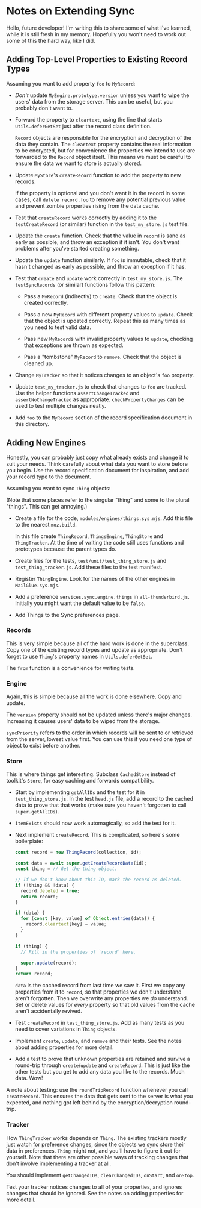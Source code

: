# Notes on Extending Sync

Hello, future developer! I'm writing this to share some of what I've learned, while it is still
fresh in my memory. Hopefully you won't need to work out some of this the hard way, like I did.

## Adding Top-Level Properties to Existing Record Types

Assuming you want to add property `foo` to `MyRecord`:

- *Don't* update `MyEngine.prototype.version` unless you want to wipe the users' data from the
  storage server. This can be useful, but you probably don't want to.

- Forward the property to `cleartext`, using the line that starts `Utils.deferGetSet` just after
  the record class definition.

  `Record` objects are responsible for the encryption and decryption of the data they contain. The
  `cleartext` property contains the real information to be encrypted, but for convenience the
  properties we intend to use are forwarded to the `Record` object itself. This means we must be
  careful to ensure the data we want to store is actually stored.

- Update `MyStore`'s `createRecord` function to add the property to new records.

  If the property is optional and you don't want it in the record in some cases, call
  `delete record.foo` to remove any potential previous value and prevent zombie properties rising
  from the data cache.

- Test that `createRecord` works correctly by adding it to the `testCreateRecord` (or similar)
  function in the `test_my_store.js` test file.

- Update the `create` function. Check that the value in `record` is sane as early as possible, and
  throw an exception if it isn't. You don't want problems after you've started creating something.

- Update the `update` function similarly. If `foo` is immutable, check that it hasn't changed as
  early as possible, and throw an exception if it has.

- Test that `create` and `update` work correctly in `test_my_store.js`. The `testSyncRecords` (or
  similar) functions follow this pattern:

  - Pass a `MyRecord` (indirectly) to `create`. Check that the object is created correctly.

  - Pass a new `MyRecord` with different property values to `update`. Check that the object is
    updated correctly. Repeat this as many times as you need to test valid data.

  - Pass new `MyRecord`s with invalid property values to `update`, checking that exceptions are
    thrown as expected.

  - Pass a "tombstone" `MyRecord` to `remove`. Check that the object is cleaned up.

- Change `MyTracker` so that it notices changes to an object's `foo` property.

- Update `test_my_tracker.js` to check that changes to `foo` are tracked. Use the helper functions
  `assertChangeTracked` and `assertNoChangeTracked` as appropriate. `checkPropertyChanges` can be
  used to test multiple changes neatly.

- Add `foo` to the `MyRecord` section of the record specification document in this directory.

## Adding New Engines

Honestly, you can probably just copy what already exists and change it to suit your needs. Think
carefully about what data you want to store before you begin. Use the record specification document
for inspiration, and add your record type to the document.

Assuming you want to sync `Thing` objects:

(Note that some places refer to the singular "thing" and some to the plural "things". This can get
annoying.)

- Create a file for the code, `modules/engines/things.sys.mjs`. Add this file to the nearest
  `moz.build`.

  In this file create `ThingRecord`, `ThingsEngine`, `ThingStore` and `ThingTracker`. At the time
  of writing the code still uses functions and prototypes because the parent types do.

- Create files for the tests, `test/unit/test_thing_store.js` and `test_thing_tracker.js`. Add
  these files to the test manifest.

- Register `ThingEngine`. Look for the names of the other engines in `MailGlue.sys.mjs`.

- Add a preference `services.sync.engine.things` in `all-thunderbird.js`. Initially you might want
  the default value to be `false`.

- Add Things to the Sync preferences page.

### Records

This is very simple because all of the hard work is done in the superclass. Copy one of the
existing record types and update as appropriate. Don't forget to use `Thing`'s property names in
`Utils.deferGetSet`.

The `from` function is a convenience for writing tests.

### Engine

Again, this is simple because all the work is done elsewhere. Copy and update.

The `version` property should not be updated unless there's major changes. Increasing it causes
users' data to be wiped from the storage.

`syncPriority` refers to the order in which records will be sent to or retrieved from the server,
lowest value first. You can use this if you need one type of object to exist before another.

### Store

This is where things get interesting. Subclass `CachedStore` instead of toolkit's `Store`, for easy
caching and forwards compatibility.

- Start by implementing `getAllIDs` and the test for it in `test_thing_store.js`. In the test
  `head.js` file, add a record to the cached data to prove that that works (make sure you haven't
  forgotten to call `super.getAllIDs`).

- `itemExists` should now work automagically, so add the test for it.

- Next implement `createRecord`. This is complicated, so here's some boilerplate:

  ```js
  const record = new ThingRecord(collection, id);

  const data = await super.getCreateRecordData(id);
  const thing = // Get the thing object.

  // If we don't know about this ID, mark the record as deleted.
  if (!thing && !data) {
    record.deleted = true;
    return record;
  }

  if (data) {
    for (const [key, value] of Object.entries(data)) {
      record.cleartext[key] = value;
    }
  }

  if (thing) {
    // Fill in the properties of `record` here.

    super.update(record);
  }
  return record;
  ```

  `data` is the cached record from last time we saw it. First we copy any properties from it to
  `record`, so that properties we don't understand aren't forgotten. Then we overwrite any
  properties we *do* understand. Set or delete values for *every* property so that old values from
  the cache aren't accidentally revived.

- Test `createRecord` in `test_thing_store.js`. Add as many tests as you need to cover variations
  in `Thing` objects.

- Implement `create`, `update`, and `remove` and their tests. See the notes about adding properties
  for more detail.

- Add a test to prove that unknown properties are retained and survive a round-trip through
  `create`/`update` and `createRecord`. This is just like the other tests but you get to add any
  data you like to the records. Much data. Wow!

A note about testing: use the `roundTripRecord` function whenever you call `createRecord`. This
ensures the data that gets sent to the server is what you expected, and nothing got left behind by
the encryption/decryption round-trip.

### Tracker

How `ThingTracker` works depends on `Thing`. The existing trackers mostly just watch for preference
changes, since the objects we sync store their data in preferences. `Thing` might not, and you'll
have to figure it out for yourself. Note that there are other possible ways of tracking changes
that don't involve implementing a tracker at all.

You should implement `getChangedIDs`, `clearChangedIDs`, `onStart`, and `onStop`.

Test your tracker notices changes to all of your properties, and ignores changes that should be
ignored. See the notes on adding properties for more detail.
